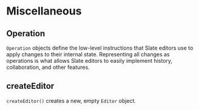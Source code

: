 # Miscellaneous

## Operation

`Operation` objects define the low-level instructions that Slate editors use to apply changes to their internal state. Representing all changes as operations is what allows Slate editors to easily implement history, collaboration, and other features.

## createEditor

`createEditor()` creates a new, empty `Editor` object.
